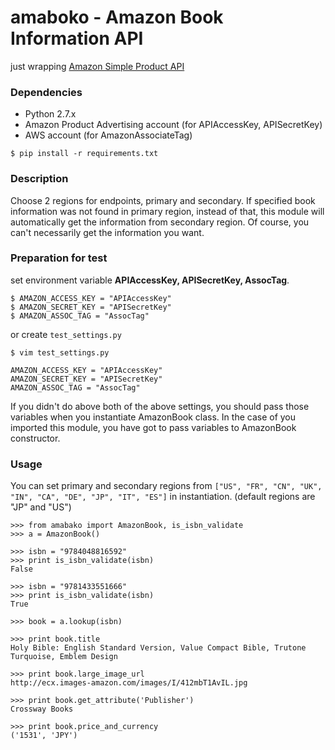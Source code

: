# amaboko - Amazon Book Information API

just wrapping [Amazon Simple Product API](https://github.com/yoavaviram/python-amazon-simple-product-api)

### Dependencies
* Python 2.7.x
* Amazon Product Advertising account (for APIAccessKey, APISecretKey)
* AWS account (for AmazonAssociateTag)

```
$ pip install -r requirements.txt
```

### Description

Choose 2 regions for endpoints, primary and secondary. If specified book information was not found in primary region, instead of that, this module will automatically get the information from secondary region. Of course, you can't necessarily get the information you want.

### Preparation for test

set environment variable **APIAccessKey, APISecretKey, AssocTag**.

```
$ AMAZON_ACCESS_KEY = "APIAccessKey"
$ AMAZON_SECRET_KEY = "APISecretKey"
$ AMAZON_ASSOC_TAG = "AssocTag"
```

or create `test_settings.py`

```
$ vim test_settings.py
```

```
AMAZON_ACCESS_KEY = "APIAccessKey"
AMAZON_SECRET_KEY = "APISecretKey"
AMAZON_ASSOC_TAG = "AssocTag"
```

If you didn't do above both of the above settings, you should pass those variables when you instantiate AmazonBook class. In the case of you imported this module, you have got to pass variables to AmazonBook constructor.

### Usage

You can set primary and secondary regions from `["US", "FR", "CN", "UK", "IN", "CA", "DE", "JP", "IT", "ES"]` in instantiation. (default regions are "JP" and "US")

```
>>> from amabako import AmazonBook, is_isbn_validate
>>> a = AmazonBook()

>>> isbn = "9784048816592"
>>> print is_isbn_validate(isbn)
False

>>> isbn = "9781433551666"
>>> print is_isbn_validate(isbn)
True

>>> book = a.lookup(isbn)

>>> print book.title
Holy Bible: English Standard Version, Value Compact Bible, Trutone Turquoise, Emblem Design

>>> print book.large_image_url
http://ecx.images-amazon.com/images/I/412mbT1AvIL.jpg

>>> print book.get_attribute('Publisher')
Crossway Books

>>> print book.price_and_currency
('1531', 'JPY')
```
